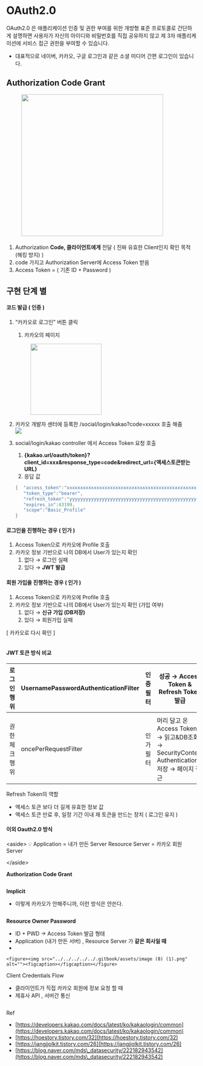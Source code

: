 # OAuth2.0

OAuth2.0 은 애플리케이션 인증 및 권한 부여를 위한 개방형 표준 프로토콜로 간단하게 설명하면 사용자가 자신의 아이디와 비밀번호를 직접 공유하지 않고 제 3자 애플리케이션에 서비스 접근 권한을 부여할 수 있습니다.

* 대표적으로 네이버, 카카오, 구글 로그인과 같은 소셜 미디어 간편 로그인이 있습니다.

## **Authorization Code Grant**

<div align="left">

<figure><img src="../../../../../.gitbook/assets/image (1) (1) (1) (1) (1).png" alt="" width="375"><figcaption></figcaption></figure>

</div>

####

1. Authorization **Code, 클라이언트에게** 전달 ( 진짜 유효한 Client인지 확인 목적(해킹 방지) )
2. code 가지고 Authorization Server에 Access Token 받음
3. Access Token = ( 기존 ID + Password )



## 구현 단계 별

#### 코드 발급 ( 인증 )

1.  “카카오로 로그인” 버튼 클릭

    1. 카카오의 페이지

    <div align="left">

    <figure><img src="../../../../../.gitbook/assets/image (2) (1) (1).png" alt="" width="188"><figcaption></figcaption></figure>

    </div>


2. 카카오 개발자 센터에 등록한 /social/login/kakao?code=xxxxx 호출 해줌\
   ![](<../../../../../.gitbook/assets/image (4) (1).png>)
3.  social/login/kakao controller 에서 Access Token 요청 호출

    1. **{kakao.url/oauth/token}?client\_id=xxx\&response\_type=code\&redirect\_url={액세스토큰받는URL}**
    2. 응답 값

    ```java
    {  "access_token":"xxxxxxxxxxxxxxxxxxxxxxxxxxxxxxxxxxxxxxxxxxxxxxxxxxxxxx",
       "token_type":"bearer",
       "refresh_token":"yyyyyyyyyyyyyyyyyyyyyyyyyyyyyyyyyyyyyyyyyyyyyyyyyyyyyy",
       "expires_in":43199,
       "scope":"Basic_Profile"
    }
    ```

#### 로그인을 진행하는 경우 ( 인가 )

1. Access Token으로 카카오에 Profile 호출
2. 카카오 정보 기반으로 나의 DB에서 User가 있는지 확인
   1. 없다 → 로그인 실패
   2. 있다 → **JWT 발급**

#### 회원 가입을 진행하는 경우 ( 인가 )

1. Access Token으로 카카오에 Profile 호출
2. 카카오 정보 기반으로 나의 DB에서 User가 있는지 확인 (가입 여부)
   1. 없다 → **신규 가입 (DB저장)**
   2. 있다 → 회원가입 실패

\[ 카카오로 다시 확인 ]

<figure><img src="../../../../../.gitbook/assets/image (5) (1).png" alt=""><figcaption></figcaption></figure>

#### JWT 토큰 방식 비교

| 로그인 행위   | UsernamePasswordAuthenticationFilter | 인증 필터 | 성공 → Access Token & Refresh Token 발급                                         |
| -------- | ------------------------------------ | ----- | ---------------------------------------------------------------------------- |
|          |                                      |       |                                                                              |
| 권한 체크 행위 | oncePerRequestFilter                 | 인가 필터 | 머리 달고 온 Access Token → 읽고\&DB조회 → SecurityContext Authentication 저장 → 페이지 접근 |

Refresh Token의 역할

* 액세스 토큰 보다 더 길게 유효한 정보 값
* 액세스 토큰 만료 후, 일정 기간 이내 재 토큰을 만드는 장치 ( 로그인 유지 )



#### 이외 Oauth2.0 방식

\<aside> 💡 Application = 내가 만든 Server Resource Server = 카카오 회원 Server

\</aside>

**Authorization Code Grant**

<figure><img src="../../../../../.gitbook/assets/image (6) (1).png" alt=""><figcaption></figcaption></figure>

**Implicit**

* 이렇게 카카오가 안해주니까, 이런 방식은 안쓴다.

<figure><img src="../../../../../.gitbook/assets/image (7) (1).png" alt=""><figcaption></figcaption></figure>

**Resource Owner Password**

* ID + PWD → Access Token 발급 형태
* Application (내가 만든 서버) , Resource Server 가 **같은 회사일 때**
*

    <figure><img src="../../../../../.gitbook/assets/image (8) (1).png" alt=""><figcaption></figcaption></figure>

Client Credentials Flow

* 클라이언트가 직접 카카오 회원에 정보 요청 할 때
* 제휴사 API , 서버간 통신

<figure><img src="../../../../../.gitbook/assets/image (9) (1).png" alt=""><figcaption></figcaption></figure>

Ref

* [https://developers.kakao.com/docs/latest/ko/kakaologin/common](https://developers.kakao.com/docs/latest/ko/kakaologin/common)
* [https://hoestory.tistory.com/32](https://hoestory.tistory.com/32)
* [https://jangjjolkit.tistory.com/26](https://jangjjolkit.tistory.com/26)
* [https://blog.naver.com/mds\_datasecurity/222182943542](https://blog.naver.com/mds\_datasecurity/222182943542)
